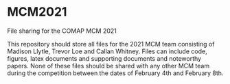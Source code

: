 # MCM2021
File sharing for the COMAP MCM 2021

This repository should store all files for the 2021 MCM team consisting of Madison Llytle, Trevor Loe and Callan Whitney.
Files can include code, figures, latex documents and supporting documents and noteworthy papers.
None of these files should be shared with any other MCM team during the competition between the dates of February 4th and February 8th.
